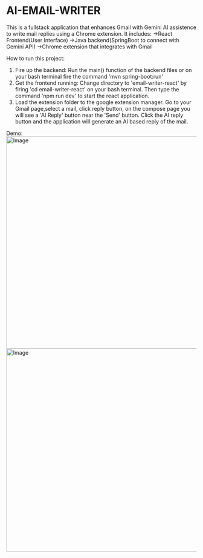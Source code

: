 # AI-EMAIL-WRITER
This is a fullstack application that enhances Gmail with Gemini AI assistence to write mail replies using a Chrome extension.
It includes:
 ->React Frontend(User Interface)
 ->Java backend(SpringBoot to connect with Gemini API)
 ->Chrome extension that integrates with Gmail


How to run this project:

  1. Fire up the backend:
       Run the main() function of the backend files
       or on your bash terminal fire the command 'mvn spring-boot:run'
  2. Get the frontend running:
       Change directory to 'email-writer-react' by firing
       'cd email-writer-react' on your bash terminal.
       Then type the command 'npm run dev' to start the react application.
  3. Load the extension folder to the google extension manager.
       Go to your Gmail page,select a mail, click reply button, on the compose page
       you will see a 'AI Reply' button near the 'Send' button. Click the AI reply button
       and the application will generate an AI based reply of the mail.

Demo:
 <img width="915" height="561" alt="Image" src="https://github.com/user-attachments/assets/8a618160-470f-4756-b83c-c040b8072a18" />
 <img width="1033" height="537" alt="Image" src="https://github.com/user-attachments/assets/8ec9e420-9bd1-445e-b6ea-301230c1d2e4" />
